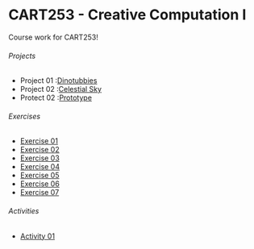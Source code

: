 # CART253 - Creative Computation I

Course work for CART253!

###### Projects
- Project 01 :[Dinotubbies](https://stphnied.github.io/cart253/projects/project1/)
- Project 02 :[Celestial Sky](https://stphnied.github.io/cart253/projects/project2/)
- Protect 02 :[Prototype](https://stphnied.github.io/cart253/projects/project2/prototype)

###### Exercises
- [Exercise 01](https://stphnied.github.io/cart253/exercises/exercise1/)
- [Exercise 02](https://stphnied.github.io/cart253/exercises/exercise2/)
- [Exercise 03](https://stphnied.github.io/cart253/exercises/exercise3/)
- [Exercise 04](https://stphnied.github.io/cart253/exercises/exercise4/)
- [Exercise 05](https://stphnied.github.io/cart253/exercises/exercise5/)
- [Exercise 06](https://stphnied.github.io/cart253/exercises/exercise6/)
- [Exercise 07](https://stphnied.github.io/cart253/exercises/exercise7/)

###### Activities
- [Activity 01](https://stphnied.github.io/cart253/activities/drawing-alien/)

